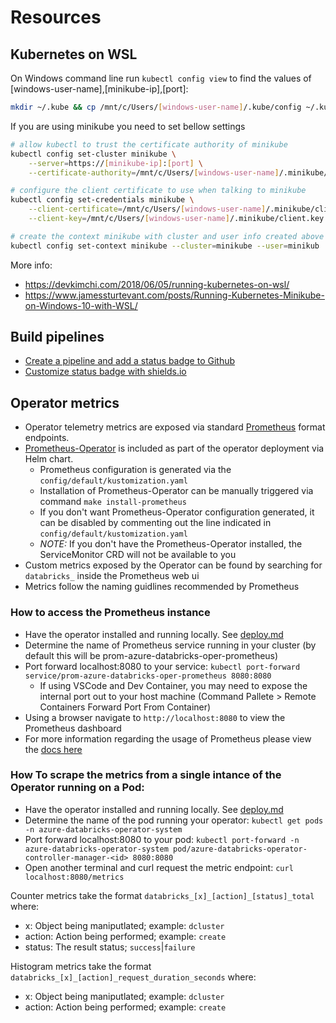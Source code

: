 # Resources

## Kubernetes on WSL

On Windows command line run `kubectl config view` to find the values of [windows-user-name],[minikube-ip],[port]:

```sh
mkdir ~/.kube && cp /mnt/c/Users/[windows-user-name]/.kube/config ~/.kube
```

If you are using minikube you need to set bellow settings 
```sh
# allow kubectl to trust the certificate authority of minikube
kubectl config set-cluster minikube \
    --server=https://[minikube-ip]:[port] \
    --certificate-authority=/mnt/c/Users/[windows-user-name]/.minikube/ca.crt

# configure the client certificate to use when talking to minikube
kubectl config set-credentials minikube \
    --client-certificate=/mnt/c/Users/[windows-user-name]/.minikube/client.crt \
    --client-key=/mnt/c/Users/[windows-user-name]/.minikube/client.key

# create the context minikube with cluster and user info created above
kubectl config set-context minikube --cluster=minikube --user=minikub
```

More info:

- https://devkimchi.com/2018/06/05/running-kubernetes-on-wsl/
- https://www.jamessturtevant.com/posts/Running-Kubernetes-Minikube-on-Windows-10-with-WSL/

## Build pipelines

- [Create a pipeline and add a status badge to Github](https://docs.microsoft.com/en-us/azure/devops/pipelines/create-first-pipeline?view=azure-devops&tabs=tfs-2018-2)
- [Customize status badge with shields.io](https://shields.io/)

## Operator metrics

- Operator telemetry metrics are exposed via standard [Prometheus](https://prometheus.io/) format endpoints. 
- [Prometheus-Operator](https://github.com/coreos/prometheus-operator) is included as part of the operator deployment via Helm chart.
    - Prometheus configuration is generated via the `config/default/kustomization.yaml`
    - Installation of Prometheus-Operator can be manually triggered via command `make install-prometheus`
    - If you don't want Prometheus-Operator configuration generated, it can be disabled by commenting out the line indicated in `config/default/kustomization.yaml`
    - *NOTE:* If you don't have the Prometheus-Operator installed, the ServiceMonitor CRD will not be available to you
- Custom metrics exposed by the Operator can be found by searching for `databricks_` inside the Prometheus web ui
- Metrics follow the naming guidlines recommended by Prometheus 

### How to access the Prometheus instance
- Have the operator installed and running locally. See [deploy.md](https://github.com/microsoft/azure-databricks-operator/blob/master/docs/deploy.md)
- Determine the name of Prometheus service running in your cluster (by default this will be prom-azure-databricks-oper-prometheus)
- Port forward localhost:8080 to your service: `kubectl port-forward service/prom-azure-databricks-oper-prometheus 8080:8080`
    - If using VSCode and Dev Container, you may need to expose the internal port out to your host machine (Command Pallete > Remote Containers Forward Port From Container) 
- Using a browser navigate to `http://localhost:8080` to view the Prometheus dashboard
- For more information regarding the usage of Prometheus please view the [docs here](https://prometheus.io/)

### How To scrape the metrics from a single intance of the Operator running on a Pod: 
- Have the operator installed and running locally. See [deploy.md](https://github.com/microsoft/azure-databricks-operator/blob/master/docs/deploy.md)
- Determine the name of the pod running your operator: `kubectl get pods -n azure-databricks-operator-system`
- Port forward localhost:8080 to your pod: `kubectl port-forward -n azure-databricks-operator-system pod/azure-databricks-operator-controller-manager-<id> 8080:8080`
- Open another terminal and curl request the metric endpoint: `curl localhost:8080/metrics`

Counter metrics take the format `databricks_[x]_[action]_[status]_total` where:
- x: Object being maniputlated; example: `dcluster`
- action: Action being performed; example: `create`
- status: The result status; `success`|`failure`

Histogram metrics take the format `databricks_[x]_[action]_request_duration_seconds` where:
- x: Object being maniputlated; example: `dcluster`
- action: Action being performed; example: `create`
